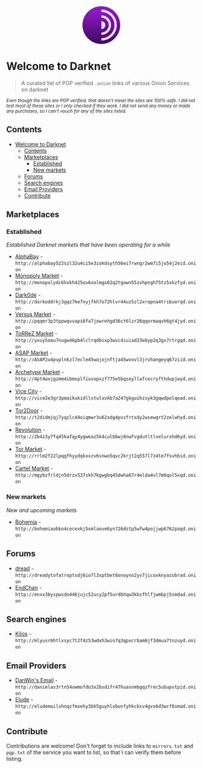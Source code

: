 <center>

<img src="./assets/logo.png" width="100">

</center>

# Welcome to Darknet

> A curated list of PGP verified `.onion` links of various Onion Services on darknet

<small>

*Even though the links are PGP verified, that doesn't mean the sites are 100% safe. I did not test most of these sites or I only checked if they work. I did not send any money or made any purchases, so I can't vouch for any of the sites listed.*

</small>


## Contents


<!-- @import "[TOC]" {cmd="toc" depthFrom=1 depthTo=6 orderedList=false} -->

<!-- code_chunk_output -->

- [Welcome to Darknet](#welcome-to-darknet)
  - [Contents](#contents)
  - [Marketplaces](#marketplaces)
    - [Established](#established)
    - [New markets](#new-markets)
  - [Forums](#forums)
  - [Search engines](#search-engines)
  - [Email Providers](#email-providers)
  - [Contribute](#contribute)

<!-- /code_chunk_output -->

## Marketplaces

### Established

*Established Darknet markets that have been operating for a while*

- [AlphaBay](http://alphabay522szl32u4ci5e3iokdsyth56ei7rwngr2wm7i5jo54j2eid.onion) - `http://alphabay522szl32u4ci5e3iokdsyth56ei7rwngr2wm7i5jo54j2eid.onion`
- [Monopoly Market](http://monopolydc6hvkh425ov6xolmgx62q2tgown55zvhpngh75tz5xkzfyd.onion) - `http://monopolydc6hvkh425ov6xolmgx62q2tgown55zvhpngh75tz5xkzfyd.onion`
- [Dark0de](http://darkoddrkj3gqz7ke7nyjfkh7o72hlvr44uz5zl2xrapna4tribuorqd.onion) - `http://darkoddrkj3gqz7ke7nyjfkh7o72hlvr44uz5zl2xrapna4tribuorqd.onion`
- [Versus Market](http://pqqmr3p3tppwqvvapi6fa7jowrehgd36ct6lzr26qqormaqvh6gt4jyd.onion) - `http://pqqmr3p3tppwqvvapi6fa7jowrehgd36ct6lzr26qqormaqvh6gt4jyd.onion`
- [ToRReZ Market](http://yxuy5oau7nugw4kpb4lclrqdbixp3wvc4iuiad23ebyp2q3gx7rtrgqd.onion) - `http://yxuy5oau7nugw4kpb4lclrqdbixp3wvc4iuiad23ebyp2q3gx7rtrgqd.onion`
- [ASAP Market](http://ASAP2u4pvplnkzl7ecle45wajojnftja45wvovl3jrvhangeyq67ziid.onion) - `http://ASAP2u4pvplnkzl7ecle45wajojnftja45wvovl3jrvhangeyq67ziid.onion`
- [Archetype Market](http://4pt4axjgzmm4ibmxplfiuvopxzf775e5bqseyllafcecryfthdupjwyd.onion) - `http://4pt4axjgzmm4ibmxplfiuvopxzf775e5bqseyllafcecryfthdupjwyd.onion`
- [Vice City](http://vice2e3gr3pmaikukidllstulxvkb7a247gkguihzvyk3gqwdpolqead.onion) - `http://vice2e3gr3pmaikukidllstulxvkb7a247gkguihzvyk3gqwdpolqead.onion`
- [Tor2Door](http://t2didmjqj7yqzlc44oiqmwr3u62xdg4pvzfrtxdy2wsewgrt2zelwhyd.onion) - `http://t2didmjqj7yqzlc44oiqmwr3u62xdg4pvzfrtxdy2wsewgrt2zelwhyd.onion`
- [Revolution](http://2b4z3y7fq45kafqy4ygweaz5k4culbbwj6nwfvgdutltlxelurxhd6yd.onion) - `http://2b4z3y7fq45kafqy4ygweaz5k4culbbwj6nwfvgdutltlxelurxhd6yd.onion`
- [Tor Market](http://rrlm2f22lpqgfhyydqkxxzv6snwo5qvc2krjt2q557l7z4te7fsvhbid.onion) - `http://rrlm2f22lpqgfhyydqkxxzv6snwo5qvc2krjt2q557l7z4te7fsvhbid.onion`
- [Cartel Market](http://mgybzfrldjn5drzv537skh7kgwgbq45dwha67r4elda4vl7m6qul5xqd.onion) - `http://mgybzfrldjn5drzv537skh7kgwgbq45dwha67r4elda4vl7m6qul5xqd.onion`

### New markets

*New and upcoming markets*

- [Bohemia](http://bohemiaobko4cecexkj5xmlaove6yn726dstp5wfw4pojjwp6762paqd.onion) - `http://bohemiaobko4cecexkj5xmlaove6yn726dstp5wfw4pojjwp6762paqd.onion`

## Forums

- [dread](http://dreadytofatroptsdj6io7l3xptbet6onoyno2yv7jicoxknyazubrad.onion) - `http://dreadytofatroptsdj6io7l3xptbet6onoyno2yv7jicoxknyazubrad.onion`
- [EndChan](http://enxx3byspwsdo446jujc52ucy2pf5urdbhqw3kbsfhlfjwmbpj5smdad.onion) - `http://enxx3byspwsdo446jujc52ucy2pf5urdbhqw3kbsfhlfjwmbpj5smdad.onion`

## Search engines

- [Kilos](http://mlyusr6htlxsyc7t2f4z53wdxh3win7q3qpxcrbam6jf3dmua7tnzuyd.onion) - `http://mlyusr6htlxsyc7t2f4z53wdxh3win7q3qpxcrbam6jf3dmua7tnzuyd.onion`

## Email Providers

- [DanWin's Email](http://danielas3rtn54uwmofdo3x2bsdifr47huasnmbgqzfrec5ubupvtpid.onion) - `http://danielas3rtn54uwmofdo3x2bsdifr47huasnmbgqzfrec5ubupvtpid.onion`
- [Elude](http://eludemailxhnqzfmxehy3bk5guyhlxbunfyhkcksv4gvx6d3wcf6smad.onion) - `http://eludemailxhnqzfmxehy3bk5guyhlxbunfyhkcksv4gvx6d3wcf6smad.onion`

## Contribute

Contributions are welcome! Don't forget to include links to `mirrors.txt` and `pgp.txt` of the service you want to list, so that I can verify them before listing.

<!-- Contributions welcome! Read the [contribution guidelines](contributing.md) first. -->
